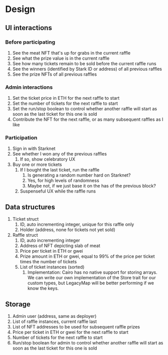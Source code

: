 # Design

## UI interactions

### Before participating

1. See the meat NFT that's up for grabs in the current raffle
1. See what the prize value is in the current raffle
1. See how many tickets remain to be sold before the current raffle runs
1. See the winners (identified by Stark ID or address) of all previous raffles
1. See the prize NFTs of all previous raffles

### Admin interactions

1. Set the ticket price in ETH for the next raffle to start
1. Set the number of tickets for the next raffle to start
1. Set the run/stop boolean to control whether another raffle will start as soon as the last ticket for this one is sold
1. Contribute the NFT for the next raffle, or as many subsequent raffles as I like

### Participation

1. Sign in with Starknet
1. See whether I won any of the previous raffles
    1. If so, show celebratory UX
1. Buy one or more tickets
    1. If I bought the last ticket, run the raffle
        1. Is generating a random number hard on Starknet?
        1. Yes, for high levels of randomness
        1. Maybe not, if we just base it on the has of the previous block?
    1. Suspenseful UX while the raffle runs

## Data structures

1. Ticket struct
    1. ID, auto incrementing integer, unique for this raffle only
    1. Holder (address, none for tickets not yet sold)
1. Raffle struct
    1. ID, auto incrementing integer
    1. Address of NFT depicting slab of meat
    1. Price per ticket in ETH or gwei
    1. Prize amount in ETH or gwei, equal to 99% of the price per ticket times the number of tickets
    1. List of ticket instances (sorted)
        1. Implementation: Cairo has no native support for storing arrays. We can write our own implementation of the Store trait for our custom types, but LegacyMap will be better performing if we know the keys.

## Storage

1. Admin user (address, same as deployer)
1. List of raffle instances, current raffle last
1. List of NFT addresses to be used for subsequent raffle prizes
1. Price per ticket in ETH or gwei for the next raffle to start
1. Number of tickets for the next raffle to start
1. Run/stop boolean for admin to control whether another raffle will start as soon as the last ticket for this one is sold
